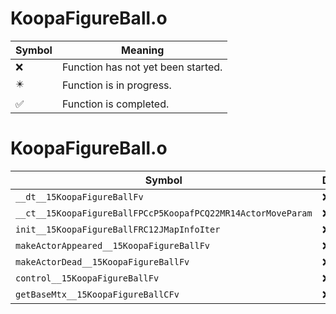 # KoopaFigureBall.o
| Symbol | Meaning 
| ------------- | ------------- 
| :x: | Function has not yet been started. 
| :eight_pointed_black_star: | Function is in progress. 
| :white_check_mark: | Function is completed. 


# KoopaFigureBall.o
| Symbol | Decompiled? |
| ------------- | ------------- |
| `__dt__15KoopaFigureBallFv` | :x: |
| `__ct__15KoopaFigureBallFPCcP5KoopafPCQ22MR14ActorMoveParam` | :x: |
| `init__15KoopaFigureBallFRC12JMapInfoIter` | :x: |
| `makeActorAppeared__15KoopaFigureBallFv` | :x: |
| `makeActorDead__15KoopaFigureBallFv` | :x: |
| `control__15KoopaFigureBallFv` | :x: |
| `getBaseMtx__15KoopaFigureBallCFv` | :x: |
